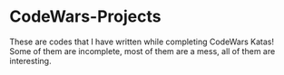 # CodeWars-Projects
These are codes that I have written while completing CodeWars Katas! Some of them are incomplete, most of them are a mess, all of them are interesting.
